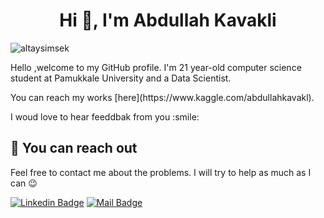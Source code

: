



<h1 align="center">Hi 👋, I'm Abdullah Kavakli</h1>  

<p align="left"> <img src="https://komarev.com/ghpvc/?username=abdullahkavakli&label=Profile%20views&color=00ad0c&style=flat" alt="altaysimsek" /> <a href='https://findmentor.network/peer/altay-simsek'> <a/></p>  

<p>Hello ,welcome to my GitHub profile. I'm 21 year-old computer science student at Pamukkale University and a Data Scientist. </p>
 
<p>You can reach my works [here](https://www.kaggle.com/abdullahkavakl).</p>
<p>I woud love to hear feeddbak from you :smile:</p>

## 🤗 You can reach out

Feel free to contact me about the problems. I will try to help as much as I can 😉

[![Linkedin Badge](https://img.shields.io/badge/linkedin-%230077B5.svg?&style=for-the-badge&logo=linkedin&logoColor=white)](https://www.linkedin.com/in/abdullahkavakli/)
[![Mail Badge](https://img.shields.io/badge/email-c14438?style=for-the-badge&logo=Gmail&logoColor=white&link=mailto:abdullahkavakli90@gmail.com)](mailto:altaysimsek16@gmail.com)
<!-- [![Twitter Badge](https://img.shields.io/badge/twitter-1DA1F2?style=for-the-badge&logo=twitter&logoColor=white)](https://twitter.com/)-->



<!--
**abdullahkavakli/abdullahkavakli** is a ✨ _special_ ✨ repository because its `README.md` (this file) appears on your GitHub profile.

Here are some ideas to get you started:

- 🔭 I’m currently working on ...
- 🌱 I’m currently learning ...
- 👯 I’m looking to collaborate on ...
- 🤔 I’m looking for help with ...
- 💬 Ask me about ...
- 📫 How to reach me: ...
- 😄 Pronouns: ...
- ⚡ Fun fact: ...
-->
